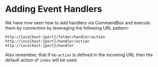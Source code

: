 # Adding Event Handlers

We have now seen how to add handlers via CommandBox and execute them by convention by leveraging the following URL pattern:


```
http://localhost:{port}/folder/handler/action
http://localhost:{port}/handler/action
http://localhost:{port}/handler
```

Also remember, that if no `action` is defined in the incoming URL then the default action of `index` will be used.

